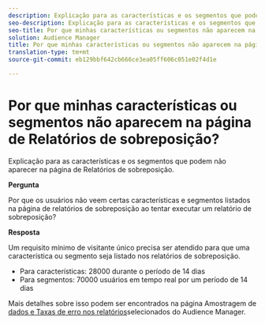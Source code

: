 ```yaml
---
description: Explicação para as características e os segmentos que podem não aparecer na página de Relatórios de sobreposição.
seo-description: Explicação para as características e os segmentos que podem não aparecer na página de Relatórios de sobreposição.
seo-title: Por que minhas características ou segmentos não aparecem na página de Relatórios de sobreposição?
solution: Audience Manager
title: Por que minhas características ou segmentos não aparecem na página de Relatórios de sobreposição?
translation-type: tm+mt
source-git-commit: eb129bbf642cb666ce3ea05ff606c051e02f4d1e

---
```



# Por que minhas características ou segmentos não aparecem na página de Relatórios de sobreposição?

Explicação para as características e os segmentos que podem não aparecer na página de Relatórios de sobreposição.

**Pergunta**

Por que os usuários não veem certas características e segmentos listados na página de relatórios de sobreposição ao tentar executar um relatório de sobreposição?

**Resposta**

Um requisito mínimo de visitante único precisa ser atendido para que uma característica ou segmento seja listado nos relatórios de sobreposição.


* Para características: 28000 durante o período de 14 dias
* Para segmentos: 70000 usuários em tempo real por um período de 14 dias

Mais detalhes sobre isso podem ser encontrados na página Amostragem de [dados e Taxas de erro nos relatórios](/help/using/reporting/report-sampling.md)selecionados do Audience Manager.